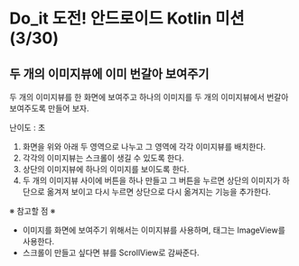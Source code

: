 # Do_it 도전! 안드로이드 Kotlin 미션 (3/30)

## 두 개의 이미지뷰에 이미 번갈아 보여주기

두 개의 이미지뷰를 한 화면에 보여주고 하나의 이미지를 두 개의 이미지뷰에서 번갈아 보여주도록 만들어 보자.

난이도 : 초


1. 화면을 위와 아래 두 영역으로 나누고 그 영역에 각각 이미지뷰를 배치한다.
2. 각각의 이미지뷰는 스크롤이 생길 수 있도록 한다.
3. 상단의 이미지뷰에 하나의 이미지를 보이도록 한다.
4. 두 개의 이미지뷰 사이에 버튼을 하나 만들고 그 버튼을 누르면 상단의 이미지가 하단으로 옮겨져 보이고 다시 누르면 상단으로 다시 옮겨지는 기능을 추가한다.
   

※ 참고할 점 ※

* 이미지를 화면에 보여주기 위해서는 이미지뷰를 사용하며, 태그는 ImageView를 사용한다. 
* 스크롤이 만들고 싶다면 뷰를 ScrollView로 감싸준다.